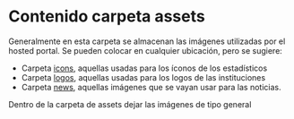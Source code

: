 # Contenido carpeta assets

Generalmente en esta carpeta se almacenan las imágenes utilizadas por el hosted portal. Se pueden colocar en cualquier ubicación, pero se sugiere:

* Carpeta [icons](/assets/images/icons), aquellas usadas para los íconos de los estadísticos
* Carpeta [logos](/assets/images/logos), aquellas usadas para los logos de las instituciones
* Carpeta [news](/assets/images/news), aquellas imágenes que se vayan usar para las noticias.

Dentro de la carpeta de assets dejar las imágenes de tipo general
